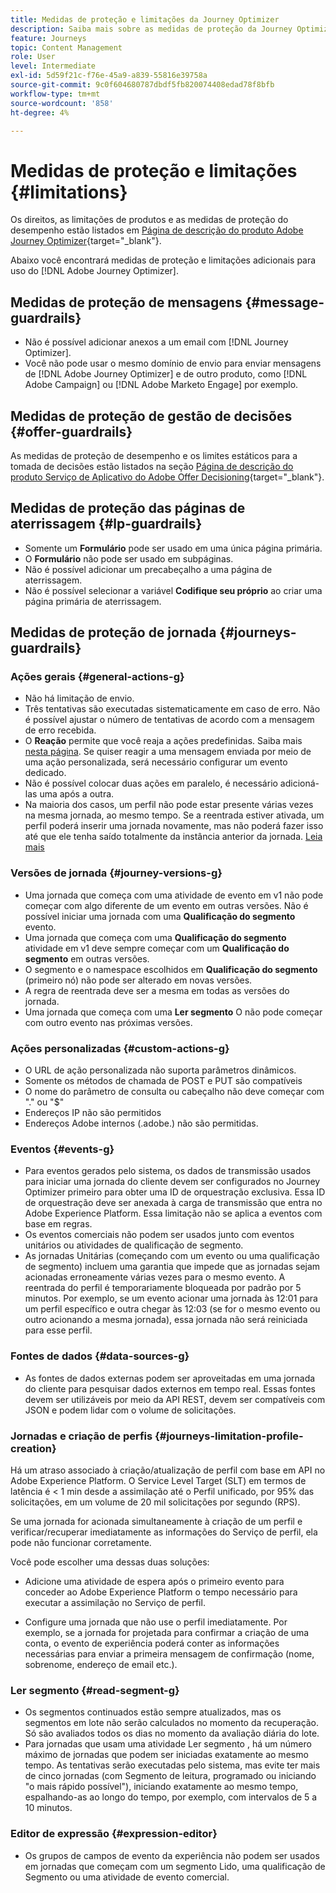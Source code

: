 ```yaml
---
title: Medidas de proteção e limitações da Journey Optimizer
description: Saiba mais sobre as medidas de proteção da Journey Optimizer
feature: Journeys
topic: Content Management
role: User
level: Intermediate
exl-id: 5d59f21c-f76e-45a9-a839-55816e39758a
source-git-commit: 9c0f604680787dbdf5fb820074408edad78f8bfb
workflow-type: tm+mt
source-wordcount: '858'
ht-degree: 4%

---
```


# Medidas de proteção e limitações {#limitations}

Os direitos, as limitações de produtos e as medidas de proteção do desempenho estão listados em [Página de descrição do produto Adobe Journey Optimizer](https://helpx.adobe.com/br/legal/product-descriptions/adobe-campaign-managed-cloud-services.html){target=&quot;_blank&quot;}.

Abaixo você encontrará medidas de proteção e limitações adicionais para uso do [!DNL Adobe Journey Optimizer].

## Medidas de proteção de mensagens {#message-guardrails}

* Não é possível adicionar anexos a um email com [!DNL Journey Optimizer].
* Você não pode usar o mesmo domínio de envio para enviar mensagens de [!DNL Adobe Journey Optimizer] e de outro produto, como [!DNL Adobe Campaign] ou [!DNL Adobe Marketo Engage] por exemplo.


## Medidas de proteção de gestão de decisões {#offer-guardrails}

As medidas de proteção de desempenho e os limites estáticos para a tomada de decisões estão listados na seção [Página de descrição do produto Serviço de Aplicativo do Adobe Offer Decisioning](https://helpx.adobe.com/legal/product-descriptions/offer-decisioning-app-service.html){target=&quot;_blank&quot;}.


## Medidas de proteção das páginas de aterrissagem {#lp-guardrails}

* Somente um **Formulário** pode ser usado em uma única página primária.
* O **Formulário** não pode ser usado em subpáginas.
* Não é possível adicionar um precabeçalho a uma página de aterrissagem.
* Não é possível selecionar a variável **Codifique seu próprio** ao criar uma página primária de aterrissagem.

## Medidas de proteção de jornada {#journeys-guardrails}

### Ações gerais {#general-actions-g}

* Não há limitação de envio.
* Três tentativas são executadas sistematicamente em caso de erro. Não é possível ajustar o número de tentativas de acordo com a mensagem de erro recebida.
* O **Reação** permite que você reaja a ações predefinidas. Saiba mais [nesta página](../building-journeys/reaction-events.md). Se quiser reagir a uma mensagem enviada por meio de uma ação personalizada, será necessário configurar um evento dedicado.
* Não é possível colocar duas ações em paralelo, é necessário adicioná-las uma após a outra.
* Na maioria dos casos, um perfil não pode estar presente várias vezes na mesma jornada, ao mesmo tempo. Se a reentrada estiver ativada, um perfil poderá inserir uma jornada novamente, mas não poderá fazer isso até que ele tenha saído totalmente da instância anterior da jornada. [Leia mais](../building-journeys/journey-end.md)

### Versões de jornada {#journey-versions-g}

* Uma jornada que começa com uma atividade de evento em v1 não pode começar com algo diferente de um evento em outras versões. Não é possível iniciar uma jornada com uma **Qualificação do segmento** evento.
* Uma jornada que começa com uma **Qualificação do segmento** atividade em v1 deve sempre começar com um **Qualificação do segmento** em outras versões.
* O segmento e o namespace escolhidos em **Qualificação do segmento** (primeiro nó) não pode ser alterado em novas versões.
* A regra de reentrada deve ser a mesma em todas as versões do jornada.
* Uma jornada que começa com uma **Ler segmento** O não pode começar com outro evento nas próximas versões.

### Ações personalizadas {#custom-actions-g}

* O URL de ação personalizada não suporta parâmetros dinâmicos.
* Somente os métodos de chamada de POST e PUT são compatíveis
* O nome do parâmetro de consulta ou cabeçalho não deve começar com &quot;.&quot; ou &quot;$&quot;
* Endereços IP não são permitidos
* Endereços Adobe internos (.adobe.) não são permitidas.

### Eventos {#events-g}

* Para eventos gerados pelo sistema, os dados de transmissão usados para iniciar uma jornada do cliente devem ser configurados no Journey Optimizer primeiro para obter uma ID de orquestração exclusiva. Essa ID de orquestração deve ser anexada à carga de transmissão que entra no Adobe Experience Platform. Essa limitação não se aplica a eventos com base em regras.
* Os eventos comerciais não podem ser usados junto com eventos unitários ou atividades de qualificação de segmento.
* As jornadas Unitárias (começando com um evento ou uma qualificação de segmento) incluem uma garantia que impede que as jornadas sejam acionadas erroneamente várias vezes para o mesmo evento. A reentrada do perfil é temporariamente bloqueada por padrão por 5 minutos. Por exemplo, se um evento acionar uma jornada às 12:01 para um perfil específico e outra chegar às 12:03 (se for o mesmo evento ou outro acionando a mesma jornada), essa jornada não será reiniciada para esse perfil.

### Fontes de dados {#data-sources-g}

* As fontes de dados externas podem ser aproveitadas em uma jornada do cliente para pesquisar dados externos em tempo real. Essas fontes devem ser utilizáveis por meio da API REST, devem ser compatíveis com JSON e podem lidar com o volume de solicitações.

### Jornadas e criação de perfis {#journeys-limitation-profile-creation}

Há um atraso associado à criação/atualização de perfil com base em API no Adobe Experience Platform. O Service Level Target (SLT) em termos de latência é &lt; 1 min desde a assimilação até o Perfil unificado, por 95% das solicitações, em um volume de 20 mil solicitações por segundo (RPS).

Se uma jornada for acionada simultaneamente à criação de um perfil e verificar/recuperar imediatamente as informações do Serviço de perfil, ela pode não funcionar corretamente.

Você pode escolher uma dessas duas soluções:

* Adicione uma atividade de espera após o primeiro evento para conceder ao Adobe Experience Platform o tempo necessário para executar a assimilação no Serviço de perfil.

* Configure uma jornada que não use o perfil imediatamente. Por exemplo, se a jornada for projetada para confirmar a criação de uma conta, o evento de experiência poderá conter as informações necessárias para enviar a primeira mensagem de confirmação (nome, sobrenome, endereço de email etc.).

### Ler segmento {#read-segment-g}

* Os segmentos continuados estão sempre atualizados, mas os segmentos em lote não serão calculados no momento da recuperação. Só são avaliados todos os dias no momento da avaliação diária do lote.
* Para jornadas que usam uma atividade Ler segmento , há um número máximo de jornadas que podem ser iniciadas exatamente ao mesmo tempo. As tentativas serão executadas pelo sistema, mas evite ter mais de cinco jornadas (com Segmento de leitura, programado ou iniciando &quot;o mais rápido possível&quot;), iniciando exatamente ao mesmo tempo, espalhando-as ao longo do tempo, por exemplo, com intervalos de 5 a 10 minutos.

### Editor de expressão {#expression-editor}

* Os grupos de campos de evento da experiência não podem ser usados em jornadas que começam com um segmento Lido, uma qualificação de Segmento ou uma atividade de evento comercial.

